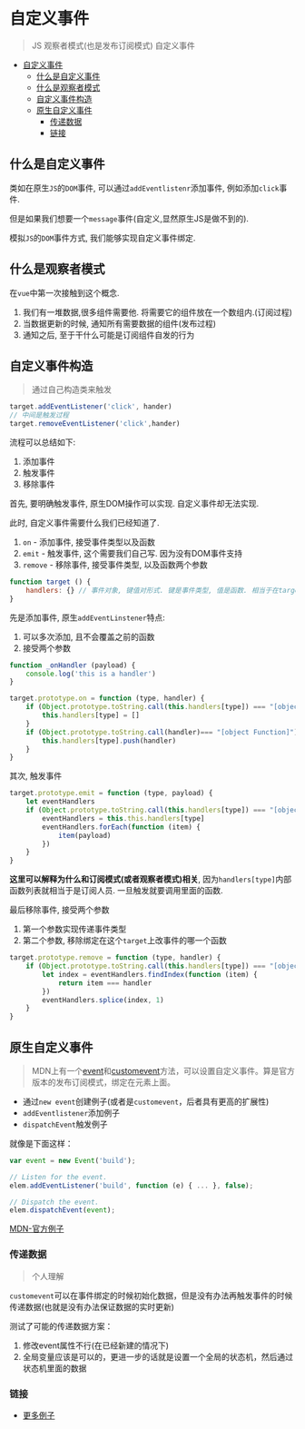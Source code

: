 # 自定义事件
> JS 观察者模式(也是发布订阅模式) 自定义事件

<!-- TOC -->

- [自定义事件](#自定义事件)
  - [什么是自定义事件](#什么是自定义事件)
  - [什么是观察者模式](#什么是观察者模式)
  - [自定义事件构造](#自定义事件构造)
  - [原生自定义事件](#原生自定义事件)
    - [传递数据](#传递数据)
    - [链接](#链接)

<!-- /TOC -->

## 什么是自定义事件

类如在原生`JS`的`DOM`事件, 可以通过`addEventlistenr`添加事件, 例如添加`click`事件.

但是如果我们想要一个`message`事件(自定义,显然原生JS是做不到的).

模拟`JS`的`DOM`事件方式, 我们能够实现自定义事件绑定.

## 什么是观察者模式

在`vue`中第一次接触到这个概念.

1. 我们有一堆数据,很多组件需要他. 将需要它的组件放在一个数组内.(订阅过程)
2. 当数据更新的时候, 通知所有需要数据的组件(发布过程)
3. 通知之后, 至于干什么可能是订阅组件自发的行为

## 自定义事件构造

> 通过自己构造类来触发

```JavaScript
target.addEventListener('click', hander)
// 中间是触发过程
target.removeEventListener('click',hander)
```

流程可以总结如下:

1. 添加事件
2. 触发事件
3. 移除事件

首先, 要明确触发事件, 原生DOM操作可以实现. 自定义事件却无法实现.

此时, 自定义事件需要什么我们已经知道了.

1. `on` - 添加事件, 接受事件类型以及函数
2. `emit` - 触发事件, 这个需要我们自己写. 因为没有DOM事件支持
3. `remove` - 移除事件, 接受事件类型, 以及函数两个参数

```javascript
function target () {
    handlers: {} // 事件对象, 键值对形式. 键是事件类型, 值是函数. 相当于在target上对某事件类型添加了处理函数    
}
```

先是添加事件, 原生`addEventLinstener`特点:

1. 可以多次添加, 且不会覆盖之前的函数
2. 接受两个参数

```javascript
function _onHandler (payload) {
    console.log('this is a handler')
}

target.prototype.on = function (type, handler) {
    if (Object.prototype.toString.call(this.handlers[type]) === "[object Undefined]") {
        this.handlers[type] = []
    }
    if (Object.prototype.toString.call(handler)=== "[object Function]") {
        this.handlers[type].push(handler)        
    }
}
```

其次, 触发事件


```javascript
target.prototype.emit = function (type, payload) {
    let eventHandlers
    if (Object.prototype.toString.call(this.handlers[type]) === "[object Array]" && this.handlers[type].length > 0) {
        eventHandlers = this.this.handlers[type]
        eventHandlers.forEach(function (item) {
            item(payload)
        })
    }
}
```

**这里可以解释为什么和订阅模式(或者观察者模式)相关**, 因为`handlers[type]`内部函数列表就相当于是订阅人员. 一旦触发就要调用里面的函数.

最后移除事件, 接受两个参数

1. 第一个参数实现传递事件类型
2. 第二个参数, 移除绑定在这个`target`上改事件的哪一个函数

```javascript
target.prototype.remove = function (type, handler) {
    if (Object.prototype.toString.call(this.handlers[type]) === "[object Array]" && this.handlers[type].length > 0) {
        let index = eventHandlers.findIndex(function (item) {
            return item === handler
        })
        eventHandlers.splice(index, 1)
    }
}
```

## 原生自定义事件

> MDN上有一个[event](https://developer.mozilla.org/zh-CN/docs/Web/API/Event)和[customevent](https://developer.mozilla.org/en-US/docs/Web/API/CustomEvent)方法，可以设置自定义事件。算是官方版本的发布订阅模式，绑定在元素上面。

* 通过`new event`创建例子(或者是`customevent`，后者具有更高的扩展性)
* `addEventlistener`添加例子
* `dispatchEvent`触发例子

就像是下面这样：

```JavaScript
var event = new Event('build');

// Listen for the event.
elem.addEventListener('build', function (e) { ... }, false);

// Dispatch the event.
elem.dispatchEvent(event);
```

[MDN-官方例子](https://developer.mozilla.org/zh-CN/docs/Web/Guide/Events/Creating_and_triggering_events)

### 传递数据

> 个人理解

`customevent`可以在事件绑定的时候初始化数据，但是没有办法再触发事件的时候传递数据(也就是没有办法保证数据的实时更新)

测试了可能的传递数据方案：

1. 修改event属性不行(在已经新建的情况下)
2. 全局变量应该是可以的，更进一步的话就是设置一个全局的状态机，然后通过状态机里面的数据

### 链接

* [更多例子](https://juejin.im/entry/5ad070b56fb9a028db591d49)